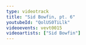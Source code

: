 ```yaml
---
type: videotrack
title: "Sid Bowfin, pt. 6"
youtubeId: "QolUS0TiLlk"
videoevents: vevt0015
videoartists: ["Sid Bowfin"]
---
```

